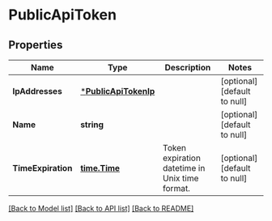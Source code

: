 # PublicApiToken

## Properties
Name | Type | Description | Notes
------------ | ------------- | ------------- | -------------
**IpAddresses** | [***PublicApiTokenIp**](PublicApiTokenIp.md) |  | [optional] [default to null]
**Name** | **string** |  | [optional] [default to null]
**TimeExpiration** | [**time.Time**](time.Time.md) | Token expiration datetime in Unix time format. | [optional] [default to null]

[[Back to Model list]](../README.md#documentation-for-models) [[Back to API list]](../README.md#documentation-for-api-endpoints) [[Back to README]](../README.md)


